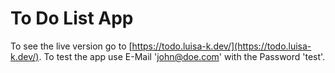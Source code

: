 # To Do List App
To see the live version go to [https://todo.luisa-k.dev/](https://todo.luisa-k.dev/).
To test the app use E-Mail 'john@doe.com' with the Password 'test'.

